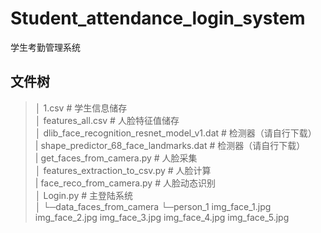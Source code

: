 # Student_attendance_login_system
学生考勤管理系统
## 文件树
> │  1.csv # 学生信息储存  
> │  features_all.csv # 人脸特征值储存  
> │  dlib_face_recognition_resnet_model_v1.dat # 检测器（请自行下载）  
> |  shape_predictor_68_face_landmarks.dat # 检测器（请自行下载）  
> |  get_faces_from_camera.py #  人脸采集  
> │  features_extraction_to_csv.py # 人脸计算  
> |  face_reco_from_camera.py # 人脸动态识别  
> │  Login.py # 主登陆系统  
> │
> └─data_faces_from_camera
>     └─person_1
>            img_face_1.jpg
>             img_face_2.jpg
>             img_face_3.jpg
>             img_face_4.jpg
>             img_face_5.jpg
